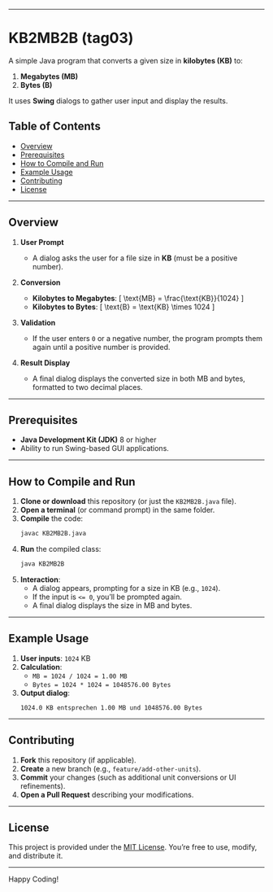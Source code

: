 
---

# KB2MB2B (tag03)

A simple Java program that converts a given size in **kilobytes (KB)** to:
1. **Megabytes (MB)**  
2. **Bytes (B)**  

It uses **Swing** dialogs to gather user input and display the results.

## Table of Contents
- [Overview](#overview)
- [Prerequisites](#prerequisites)
- [How to Compile and Run](#how-to-compile-and-run)
- [Example Usage](#example-usage)
- [Contributing](#contributing)
- [License](#license)

---

## Overview

1. **User Prompt**  
   - A dialog asks the user for a file size in **KB** (must be a positive number).

2. **Conversion**  
   - **Kilobytes to Megabytes**:
     \[
     \text{MB} = \frac{\text{KB}}{1024}
     \]
   - **Kilobytes to Bytes**:
     \[
     \text{B} = \text{KB} \times 1024
     \]

3. **Validation**  
   - If the user enters `0` or a negative number, the program prompts them again until a positive number is provided.

4. **Result Display**  
   - A final dialog displays the converted size in both MB and bytes, formatted to two decimal places.

---

## Prerequisites
- **Java Development Kit (JDK)** 8 or higher  
- Ability to run Swing-based GUI applications.

---

## How to Compile and Run
1. **Clone or download** this repository (or just the `KB2MB2B.java` file).
2. **Open a terminal** (or command prompt) in the same folder.
3. **Compile** the code:
   ```bash
   javac KB2MB2B.java
   ```
4. **Run** the compiled class:
   ```bash
   java KB2MB2B
   ```
5. **Interaction**:
   - A dialog appears, prompting for a size in KB (e.g., `1024`).
   - If the input is `<= 0`, you’ll be prompted again.
   - A final dialog displays the size in MB and bytes.

---

## Example Usage

1. **User inputs**: `1024` KB  
2. **Calculation**:
   - `MB = 1024 / 1024 = 1.00 MB`  
   - `Bytes = 1024 * 1024 = 1048576.00 Bytes`
3. **Output dialog**:
   ```
   1024.0 KB entsprechen 1.00 MB und 1048576.00 Bytes
   ```

---

## Contributing
1. **Fork** this repository (if applicable).  
2. **Create** a new branch (e.g., `feature/add-other-units`).  
3. **Commit** your changes (such as additional unit conversions or UI refinements).  
4. **Open a Pull Request** describing your modifications.

---

## License
This project is provided under the [MIT License](LICENSE). You’re free to use, modify, and distribute it.

---

Happy Coding!
